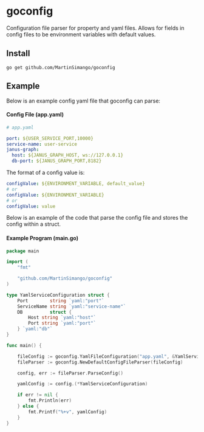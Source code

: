 # goconfig
Configuration file parser for property and yaml files. Allows for fields in config files to be environment variables with default values.


## Install

```
go get github.com/MartinSimango/goconfig
```

## Example
Below is an example config yaml file that goconfig can parse:
#### Config File (app.yaml)
``` yaml
# app.yaml

port: ${USER_SERVICE_PORT,10000}
service-name: user-service
janus-graph: 
  host: ${JANUS_GRAPH_HOST, ws://127.0.0.1}
  db-port: ${JANUS_GRAPH_PORT,8182}
```
The format of a config value is: 
``` yaml
configValue: ${ENVIRONMENT_VARIABLE, default_value}  
# or 
configValue: ${ENVIRONMENT_VARIABLE} 
# or 
configValue: value
```

Below is an example of the code that parse the config file and stores the config within a struct.
#### Example Program (main.go)
``` go
package main

import (
	"fmt"

	"github.com/MartinSimango/goconfig"
)

type YamlServiceConfiguration struct {
	Port        string `yaml:"port"`
	ServiceName string `yaml:"service-name"`
	DB          struct {
		Host string `yaml:"host"`
		Port string `yaml:"port"`
	} `yaml:"db"`
}

func main() {

	fileConfig := goconfig.YamlFileConfiguration("app.yaml", &YamlServiceConfiguration{})
	fileParser := goconfig.NewDefaultConfigFileParser(fileConfig)

	config, err := fileParser.ParseConfig() 

	yamlConfig := config.(*YamlServiceConfiguration)

	if err != nil {
		fmt.Println(err)
	} else {
		fmt.Printf("%+v", yamlConfig)
	}
}

```

